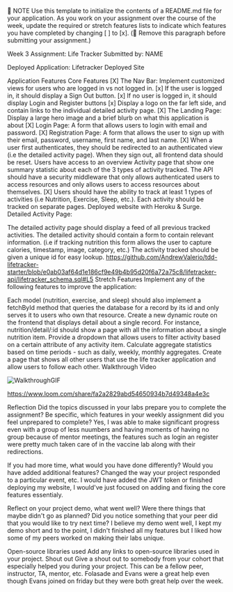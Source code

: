 📝 NOTE Use this template to initialize the contents of a README.md file for your application. As you work on your assignment over the course of the week, update the required or stretch features lists to indicate which features you have completed by changing [ ] to [x]. (🚫 Remove this paragraph before submitting your assignment.)

Week 3 Assignment: Life Tracker
Submitted by: NAME

Deployed Application: Lifetracker Deployed Site

Application Features
Core Features
[X] The Nav Bar: Implement customized views for users who are logged in vs not logged in.
    [x] If the user is logged in, it should display a Sign Out button.
    [x] If no user is logged in, it should display Login and Register buttons
    [x] Display a logo on the far left side, and contain links to the individual detailed activity page.
[X] The Landing Page: Display a large hero image and a brief blurb on what this application is about
[X]  Login Page: A form that allows users to login with email and password.
[X]  Registration Page: A form that allows the user to sign up with their email, password, username, first name, and last name.
[X]  When a user first authenticates, they should be redirected to an authenticated view (i.e the detailed activity page). When they sign out, all frontend data should         be reset.
 Users have access to an overview Activity page that show one summary statistic about each of the 3 types of activity tracked.
 The API should have a security middleware that only allows authenticated users to access resources and only allows users to access resources about themselves.
[X]  Users should have the ability to track at least 1 types of activities (i.e Nutrition, Exercise, Sleep, etc.). Each activity should be tracked on separate pages.
 Deployed website with Heroku & Surge.
Detailed Activity Page:

 The detailed activity page should display a feed of all previous tracked activities.
 The detailed activity should contain a form to contain relevant information. (i.e if tracking nutrition this form allows the user to capture calories, timestamp, image, category, etc.)
 The activity tracked should be given a unique id for easy lookup. 
https://github.com/AndrewValerio/tdd-lifetracker-starter/blob/e0ab03af64d1e186cf9e49b4b95d20f6a72a75c8/lifetracker-api/lifetracker_schema.sql#L5
Stretch Features
Implement any of the following features to improve the application:

 Each model (nutrition, exercise, and sleep) should also implement a fetchById method that queries the database for a record by its id and only serves it to users who own that resource. Create a new dynamic route on the frontend that displays detail about a single record. For instance, nutrition/detail/:id should show a page with all the information about a single nutrition item.
 Provide a dropdown that allows users to filter activity based on a certain attribute of any activity item.
 Calculate aggregate statistics based on time periods - such as daily, weekly, monthly aggregates.
 Create a page that shows all other users that use the life tracker application and allow users to follow each other.
Walkthrough Video

![WalkthroughGIF](http://g.recordit.co/d1uV6QBYx6.gif)

https://www.loom.com/share/fa2a2829abd54650934b7d49348a4e3c


Reflection
Did the topics discussed in your labs prepare you to complete the assignment? Be specific, which features in your weekly assignment did you feel unprepared to complete?
Yes, I was able to make significant progress even with a group of less nuumbers and having moments of having no group because of mentor meetings, the features such as login an register were pretty much taken care of in the vaccine lab along with their redirections.

If you had more time, what would you have done differently? Would you have added additional features? Changed the way your project responded to a particular event, etc.
I would have added the JWT token or finished deploying my website, I would've just focused on adding and fixing the core features essentialy.

Reflect on your project demo, what went well? Were there things that maybe didn't go as planned? Did you notice something that your peer did that you would like to try next time?
I believe my demo went well, I kept my demo short and to the point, I didn't finished all my features but I liked how some of my peers worked on making their labs unique.

Open-source libraries used
Add any links to open-source libraries used in your project.
Shout out
Give a shout out to somebody from your cohort that especially helped you during your project. This can be a fellow peer, instructor, TA, mentor, etc.
Folasade and Evans were a great help even though Evans joined on friday but they were both great help over the week.
